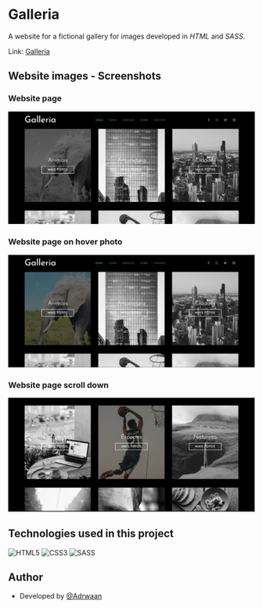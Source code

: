 # Galleria
A website for a fictional gallery for images developed in *HTML* and *SASS*.

Link: <a href="https://adrwaan.github.io/Galleria/" target="_blank">Galleria</a>
## Website images - Screenshots
### Website page
<img src="core/Img (2).png">

### Website page on hover photo
<img src="core/Img (3).png">

### Website page scroll down
<img src="core/Img (1).png">

## Technologies used in this project

![HTML5](https://img.shields.io/badge/html5-%23E34F26.svg?style=for-the-badge&logo=html5&logoColor=white)
![CSS3](https://img.shields.io/badge/css3-%231572B6.svg?style=for-the-badge&logo=css3&logoColor=white)
![SASS](https://img.shields.io/badge/SASS-hotpink.svg?style=for-the-badge&logo=SASS&logoColor=white)

## Author

* Developed by [@Adrwaan](https://github.com/Adrwaan)

